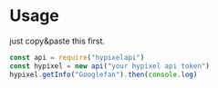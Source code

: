 # Usage
just copy&paste this first.
```js
const api = require("hypixelapi")
const hypixel = new api("your hypixel api token")
hypixel.getInfo("Googlefan").then(console.log)
```
